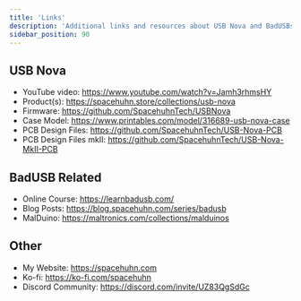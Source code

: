 ```yaml
---
title: 'Links'
description: 'Additional links and resources about USB Nova and BadUSBs.'
sidebar_position: 90
---
```


## USB Nova
* YouTube video: https://www.youtube.com/watch?v=Jamh3rhmsHY
* Product(s): https://spacehuhn.store/collections/usb-nova
* Firmware: https://github.com/SpacehuhnTech/USBNova
* Case Model: https://www.printables.com/model/316689-usb-nova-case
* PCB Design Files: https://github.com/SpacehuhnTech/USB-Nova-PCB
* PCB Design Files mkII: https://github.com/SpacehuhnTech/USB-Nova-MkII-PCB

## BadUSB Related
* Online Course: https://learnbadusb.com/
* Blog Posts: https://blog.spacehuhn.com/series/badusb
* MalDuino: https://maltronics.com/collections/malduinos

## Other
* My Website: https://spacehuhn.com
* Ko-fi: https://ko-fi.com/spacehuhn
* Discord Community: https://discord.com/invite/UZ83QgSdGc